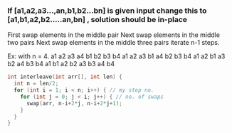 ### If [a1,a2,a3...,an,b1,b2...bn] is given input change this to [a1,b1,a2,b2.....an,bn] , solution should be in-place


First swap elements in the middle pair
Next swap elements in the middle two pairs
Next swap elements in the middle three pairs
iterate n-1 steps.

Ex: with n = 4.
a1 a2 a3 a4 b1 b2 b3 b4
a1 a2 a3 b1 a4 b2 b3 b4
a1 a2 b1 a3 b2 a4 b3 b4
a1 b1 a2 b2 a3 b3 a4 b4


```cpp
int interleave(int arr[], int len) {
  int n = len/2;
  for (int i = 1; i < n; i++) { // my step no.
    for (int j = 0; j < i; j++) { // no. of swaps
      swap(arr, n-i+2*j, n-i+2*j+1);
    }
  }
}
```